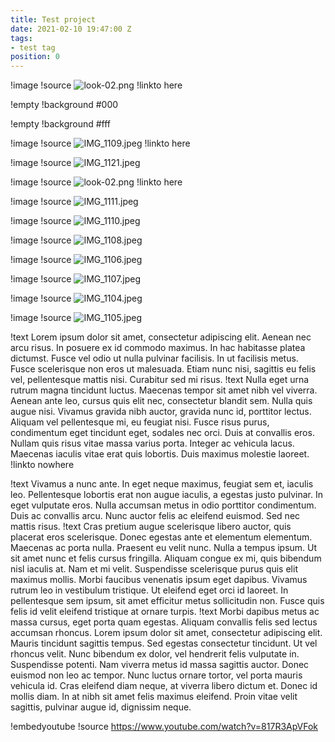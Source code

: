 ```yaml
---
title: Test project
date: 2021-02-10 19:47:00 Z
tags:
- test tag
position: 0
---
```


!image
!source ![look-02.png](/uploads/look-02.png)
!linkto here

!empty
!background #000

!empty
!background #fff

!image
!source ![IMG_1109.jpeg](/uploads/IMG_1109.jpeg)
!linkto here

!image
!source ![IMG_1121.jpeg](/uploads/IMG_1121.jpeg)

!image
!source ![look-02.png](/uploads/look-02.png)
!linkto here

!image
!source ![IMG_1111.jpeg](/uploads/IMG_1111.jpeg)

!image
!source ![IMG_1110.jpeg](/uploads/IMG_1110.jpeg)

!image
!source ![IMG_1108.jpeg](/uploads/IMG_1108.jpeg)

!image
!source ![IMG_1106.jpeg](/uploads/IMG_1106.jpeg)

!image
!source ![IMG_1107.jpeg](/uploads/IMG_1107.jpeg)

!image
!source ![IMG_1104.jpeg](/uploads/IMG_1104.jpeg)

!image
!source ![IMG_1105.jpeg](/uploads/IMG_1105.jpeg)

!text Lorem ipsum dolor sit amet, consectetur adipiscing elit. Aenean nec arcu risus. In posuere ex id commodo maximus. In hac habitasse platea dictumst. Fusce vel odio ut nulla pulvinar facilisis. In ut facilisis metus. Fusce scelerisque non eros ut malesuada. Etiam nunc nisi, sagittis eu felis vel, pellentesque mattis nisi. Curabitur sed mi risus.
!text Nulla eget urna rutrum magna tincidunt luctus. Maecenas tempor sit amet nibh vel viverra. Aenean ante leo, cursus quis elit nec, consectetur blandit sem. Nulla quis augue nisi. Vivamus gravida nibh auctor, gravida nunc id, porttitor lectus. Aliquam vel pellentesque mi, eu feugiat nisi. Fusce risus purus, condimentum eget tincidunt eget, sodales nec orci. Duis at convallis eros. Nullam quis risus vitae massa varius porta. Integer ac vehicula lacus. Maecenas iaculis vitae erat quis lobortis. Duis maximus molestie laoreet.
!linkto nowhere

!text Vivamus a nunc ante. In eget neque maximus, feugiat sem et, iaculis leo. Pellentesque lobortis erat non augue iaculis, a egestas justo pulvinar. In eget vulputate eros. Nulla accumsan metus in odio porttitor condimentum. Duis ac convallis arcu. Nunc auctor felis ac eleifend euismod. Sed nec mattis risus.
!text Cras pretium augue scelerisque libero auctor, quis placerat eros scelerisque. Donec egestas ante et elementum elementum. Maecenas ac porta nulla. Praesent eu velit nunc. Nulla a tempus ipsum. Ut sit amet nunc et felis cursus fringilla. Aliquam congue ex mi, quis bibendum nisl iaculis at. Nam et mi velit. Suspendisse scelerisque purus quis elit maximus mollis. Morbi faucibus venenatis ipsum eget dapibus. Vivamus rutrum leo in vestibulum tristique. Ut eleifend eget orci id laoreet. In pellentesque sem ipsum, sit amet efficitur metus sollicitudin non. Fusce quis felis id velit eleifend tristique at ornare turpis.
!text Morbi dapibus metus ac massa cursus, eget porta quam egestas. Aliquam convallis felis sed lectus accumsan rhoncus. Lorem ipsum dolor sit amet, consectetur adipiscing elit. Mauris tincidunt sagittis tempus. Sed egestas consectetur tincidunt. Ut vel rhoncus velit. Nunc bibendum ex dolor, vel hendrerit felis vulputate in. Suspendisse potenti. Nam viverra metus id massa sagittis auctor. Donec euismod non leo ac tempor. Nunc luctus ornare tortor, vel porta mauris vehicula id. Cras eleifend diam neque, at viverra libero dictum et. Donec id mollis diam. In at nibh sit amet felis maximus eleifend. Proin vitae velit sagittis, pulvinar augue id, dignissim neque.

!embedyoutube
!source https://www.youtube.com/watch?v=817R3ApVFok
